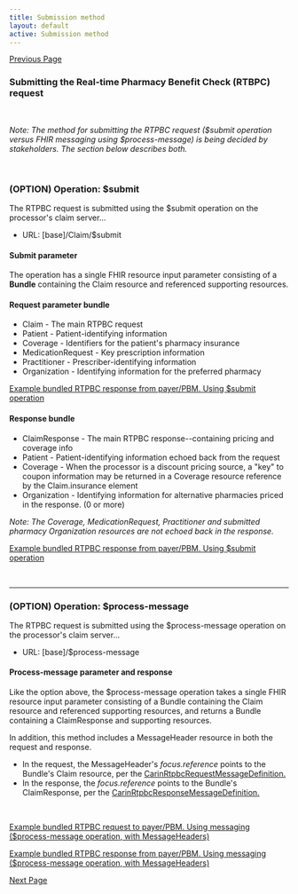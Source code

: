 ```yaml
---
title: Submission method
layout: default
active: Submission method
---
```


[Previous Page](Information_content_and_FHIR_resources.html)

### Submitting the Real-time Pharmacy Benefit Check (RTBPC) request
<br>

*Note: The method for submitting the RTPBC request ($submit operation versus FHIR messaging using $process-message) is being decided by stakeholders. The section below describes both.*

<br>

### (OPTION) Operation: $submit
The RTPBC request is submitted using the $submit operation on the processor's claim server...
* URL: [base]/Claim/$submit

#### Submit parameter
The operation has a single FHIR resource input parameter consisting of a **Bundle** containing the Claim resource and referenced supporting resources.

#### Request parameter bundle
* Claim - The main RTPBC request
* Patient - Patient-identifying information
* Coverage - Identifiers for the patient's pharmacy insurance
* MedicationRequest - Key prescription information
* Practitioner - Prescriber-identifying information
* Organization - Identifying information for the preferred pharmacy

<a href="Bundle-rtpbc-bundle-response-03.html">Example bundled RTPBC response from payer/PBM. Using $submit operation</a>


#### Response bundle
* ClaimResponse - The main RTPBC response--containing pricing and coverage info
* Patient - Patient-identifying information echoed back from the request
* Coverage - When the processor is a discount pricing source, a "key" to coupon information may be returned in a Coverage resource reference by the Claim.insurance element
* Organization - Identifying information for alternative pharmacies priced in the response. (0 or more)

*Note: The Coverage, MedicationRequest, Practitioner and submitted pharmacy Organization resources are not echoed back in the response.*

<a href="Bundle-rtpbc-bundle-response-03.html">Example bundled RTPBC response from payer/PBM. Using $submit operation</a>

<br>


-----

### (OPTION) Operation: $process-message
The RTPBC request is submitted using the $process-message operation on the processor's claim server...
* URL: [base]/$process-message

#### Process-message parameter and response
Like the option above, the $process-message operation takes a single FHIR resource input parameter consisting of a Bundle containing the Claim resource and referenced supporting resources, and returns a Bundle containing a ClaimResponse and supporting resources.

In addition, this method includes a MessageHeader resource in both the request and response.
* In the request, the MessageHeader's *focus.reference* points to the Bundle's Claim resource, per the <a href="MessageDefinition-carin-rtpbc-request-message-definition.html">CarinRtpbcRequestMessageDefinition.</a>
* In the response, the *focus.reference* points to the Bundle's ClaimResponse, per the <a href="MessageDefinition-carin-rtpbc-response-message-definition.html">CarinRtpbcResponseMessageDefinition.</a>

<br>

<a href="Bundle-rtpbc-bundle-request-03-w-header.html">Example bundled RTPBC request to payer/PBM. Using messaging ($process-message operation, with MessageHeaders)</a>

<a href="Bundle-rtpbc-bundle-response-03-w-header.html">Example bundled RTPBC response from payer/PBM. Using messaging ($process-message operation, with MessageHeaders)</a>




[Next Page](Security.html)